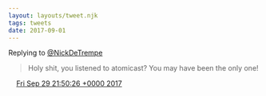 ```yaml
---
layout: layouts/tweet.njk
tags: tweets
date: 2017-09-01
---
```


Replying to [@NickDeTrempe](https://twitter.com/NickDeTrempe/status/913195750393368576)

> Holy shit, you listened to atomicast? You may have been the only one\!

<img src="../media/tweet.ico" width="12" /> [Fri Sep 29 21:50:26 +0000 2017](https://twitter.com/timwasson/status/913883692640202752)